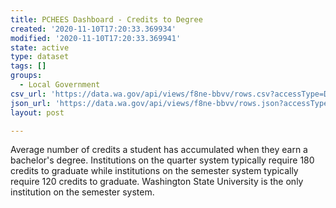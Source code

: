```yaml
---
title: PCHEES Dashboard - Credits to Degree
created: '2020-11-10T17:20:33.369934'
modified: '2020-11-10T17:20:33.369941'
state: active
type: dataset
tags: []
groups:
  - Local Government
csv_url: 'https://data.wa.gov/api/views/f8ne-bbvv/rows.csv?accessType=DOWNLOAD'
json_url: 'https://data.wa.gov/api/views/f8ne-bbvv/rows.json?accessType=DOWNLOAD'
layout: post

---
```

Average number of credits a student has accumulated when they earn a bachelor's degree.  Institutions on the quarter system typically require 180 credits to graduate while institutions on the semester system typically require 120 credits to graduate.  Washington State University is the only institution on the semester system.
